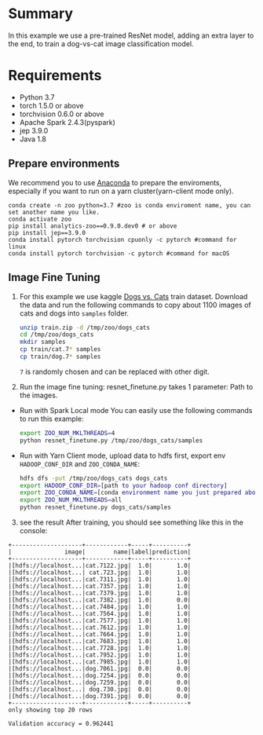 # Summary

In this example we use a pre-trained ResNet model, adding an extra layer to the end, to train
a dog-vs-cat image classification model.

# Requirements
* Python 3.7
* torch 1.5.0 or above
* torchvision 0.6.0 or above
* Apache Spark 2.4.3(pyspark)
* jep 3.9.0
* Java 1.8

## Prepare environments
We recommend you to use [Anaconda](https://www.anaconda.com/distribution/#linux) to prepare the enviroments, especially if you want to run on a yarn cluster(yarn-client mode only). 
```
conda create -n zoo python=3.7 #zoo is conda enviroment name, you can set another name you like.
conda activate zoo
pip install analytics-zoo==0.9.0.dev0 # or above
pip install jep==3.9.0
conda install pytorch torchvision cpuonly -c pytorch #command for linux
conda install pytorch torchvision -c pytorch #command for macOS
```

## Image Fine Tuning
1. For this example we use kaggle [Dogs vs. Cats](https://www.kaggle.com/c/dogs-vs-cats/data) train
dataset. Download the data and run the following commands to copy about 1100 images of cats
and dogs into `samples` folder.

    ```bash
    unzip train.zip -d /tmp/zoo/dogs_cats
    cd /tmp/zoo/dogs_cats
    mkdir samples
    cp train/cat.7* samples
    cp train/dog.7* samples
    ```
    `7` is randomly chosen and can be replaced with other digit.


2. Run the image fine tuning:
resnet_finetune.py takes 1 parameter: Path to the images.

- Run with Spark Local mode
You can easily use the following commands to run this example:
    ```bash
    export ZOO_NUM_MKLTHREADS=4
    python resnet_finetune.py /tmp/zoo/dogs_cats/samples
    ```

- Run with Yarn Client mode, upload data to hdfs first, export env `HADOOP_CONF_DIR` and `ZOO_CONDA_NAME`:  
    ```bash
    hdfs dfs -put /tmp/zoo/dogs_cats dogs_cats 
    export HADOOP_CONF_DIR=[path to your hadoop conf directory]
    export ZOO_CONDA_NAME=[conda environment name you just prepared above]
    export ZOO_NUM_MKLTHREADS=all
    python resnet_finetune.py dogs_cats/samples
    ```

3. see the result
After training, you should see something like this in the console:

```
+--------------------+------------+-----+----------+
|               image|        name|label|prediction|
+--------------------+------------+-----+----------+
|[hdfs://localhost...|cat.7122.jpg|  1.0|       1.0|
|[hdfs://localhost...| cat.723.jpg|  1.0|       1.0|
|[hdfs://localhost...|cat.7311.jpg|  1.0|       1.0|
|[hdfs://localhost...|cat.7357.jpg|  1.0|       1.0|
|[hdfs://localhost...|cat.7379.jpg|  1.0|       1.0|
|[hdfs://localhost...|cat.7382.jpg|  1.0|       0.0|
|[hdfs://localhost...|cat.7484.jpg|  1.0|       1.0|
|[hdfs://localhost...|cat.7564.jpg|  1.0|       1.0|
|[hdfs://localhost...|cat.7577.jpg|  1.0|       1.0|
|[hdfs://localhost...|cat.7612.jpg|  1.0|       1.0|
|[hdfs://localhost...|cat.7664.jpg|  1.0|       1.0|
|[hdfs://localhost...|cat.7683.jpg|  1.0|       1.0|
|[hdfs://localhost...|cat.7728.jpg|  1.0|       1.0|
|[hdfs://localhost...|cat.7952.jpg|  1.0|       1.0|
|[hdfs://localhost...|cat.7985.jpg|  1.0|       1.0|
|[hdfs://localhost...|dog.7061.jpg|  0.0|       0.0|
|[hdfs://localhost...|dog.7254.jpg|  0.0|       0.0|
|[hdfs://localhost...|dog.7259.jpg|  0.0|       0.0|
|[hdfs://localhost...| dog.730.jpg|  0.0|       0.0|
|[hdfs://localhost...|dog.7391.jpg|  0.0|       0.0|
+--------------------+------------+-----+----------+
only showing top 20 rows

Validation accuracy = 0.962441 
```
